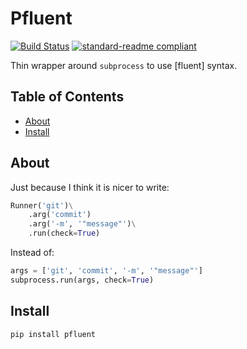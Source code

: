 # Pfluent

[![Build Status](https://travis-ci.com/meyer1994/pfluent.svg?branch=master)](https://travis-ci.com/meyer1994/pfluent)
[![standard-readme compliant](https://img.shields.io/badge/readme%20style-standard-brightgreen.svg?style=flat-square)](https://github.com/RichardLitt/standard-readme)

Thin wrapper around `subprocess` to use [fluent] syntax.

## Table of Contents

- [About](#about)
- [Install](#install)

## About

Just because I think it is nicer to write:

```py
Runner('git')\
    .arg('commit')
    .arg('-m', '"message"')\
    .run(check=True)
```

Instead of:

```py
args = ['git', 'commit', '-m', '"message"']
subprocess.run(args, check=True)
```

## Install

```
pip install pfluent
```

[1]: https://en.wikipedia.org/wiki/Fluent_interface
